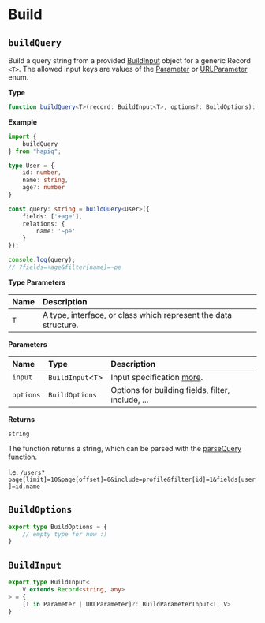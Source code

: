 # Build

## `buildQuery`

Build a query string from a provided [BuildInput](#buildinput) object for a generic Record `<T>`.
The allowed input keys are values of the [Parameter](parameter-api-reference.md#parameter) or 
[URLParameter](parameter-api-reference.md#urlparameter) enum.

**Type**
```ts
function buildQuery<T>(record: BuildInput<T>, options?: BuildOptions): string;
```

**Example**
```typescript
import {
    buildQuery
} from "hapiq";

type User = {
    id: number,
    name: string,
    age?: number
}

const query: string = buildQuery<User>({
    fields: ['+age'],
    relations: {
        name: '~pe'
    }
});

console.log(query);
// ?fields=+age&filter[name]=~pe
```

**Type Parameters**

| Name   | Description                                                     |
|:-------|:----------------------------------------------------------------|
| `T`    | A type, interface, or class which represent the data structure. |


**Parameters**

| Name      | Type              | Description                                       |
|:----------|:------------------|:--------------------------------------------------|
| `input`   | `BuildInput`<`T`> | Input specification [more](#buildinput).          |
| `options` | `BuildOptions`    | Options for building fields, filter, include, ... |

**Returns**

`string`

The function returns a string, which can be parsed with the [parseQuery](parse-api-reference#parsequery) function.

I.e. `/users?page[limit]=10&page[offset]=0&include=profile&filter[id]=1&fields[user]=id,name`

## `BuildOptions`

```typescript
export type BuildOptions = {
    // empty type for now :)
}
```
## `BuildInput`

```typescript
export type BuildInput<
    V extends Record<string, any>
> = {
    [T in Parameter | URLParameter]?: BuildParameterInput<T, V>
}
```
